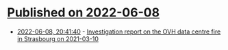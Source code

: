# [Published on 2022-06-08](index.md)

* [2022-06-08, 20:41:40](https://news.ycombinator.com/item?id=31673746) - [Investigation report on the OVH data centre fire in Strasbourg on 2021-03-10](https://lafibre.info/ovh-datacenter/incendie-ovh-strabourg/)
